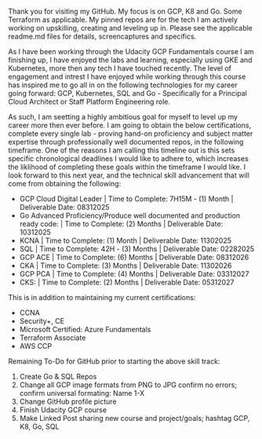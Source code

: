 Thank you for visiting my GitHub. My focus is on GCP, K8 and Go. Some Terraform as applicable. My pinned repos are for the tech I am actively working on upskilling, creating and leveling up in. Please see the applicable readme.md files for details, screencaptures and specifics. 

As I have been working through the Udacity GCP Fundamentals course I am finishing up, I have enjoyed the labs and learning, especially using GKE and Kubernetes, more then any tech I have touched recently. The level of engagement and intrest I have enjoyed while working through this course has inspired me to go all in on the following technologies for my career going forward: GCP, Kubernetes, SQL and Go - Specifically for a Principal Cloud Architect or Staff Platform Engineering role.

As such, I am seetting a highly ambitious goal for myself to level up my career more then ever before. I am going to obtain the below certifications, complete every single lab - proving hand-on proficiency and subject matter expertise through professionally well documented repos, in the following timeframe. One of the reasons I am calling this timeline out is this sets specific chronological deadlines I would like to adhere to, which increases the liklihood of completing these goals within the timeframe I would like. I look forward to this next year, and the technical skill advancement that will come from obtaining the following:

- GCP Cloud Digital Leader | Time to Complete: 7H15M - (1) Month | Deliverable Date: 08312025
- Go Advanced Proficiency/Produce well documented and production ready code: | Time to Complete: (2) Months | Deliverable Date: 10312025
- KCNA | Time to Complete: (1) Month | Deliverable Date: 11302025
- SQL | Time to Complete: 42H - (3) Months | Deliverable Date: 02282025
- GCP ACE | Time to Complete: (6) Months | Deliverable Date: 08312026
- CKA | Time to Complete: (3) Months | Deliverable Date: 11302026
- GCP PCA | Time to Complete: (4) Months | Deliverable Date: 03312027
- CKS: | Time to Complete: (2) Months | Deliverable Date: 05312027

This is in addition to maintaining my current certifications:

- CCNA 
- Security+, CE
- Microsoft Certified: Azure Fundamentals
- Terraform Associate
- AWS CCP

Remaining To-Do for GitHub prior to starting the above skill track:
1. Create Go & SQL Repos
2. Change all GCP image formats from PNG to JPG confirm no errors; confirm universal formating: Name 1-X
3. Change GitHub profile picture
4. Finish Udacity GCP course 
5. Make Linked Post sharing new course and project/goals; hashtag GCP, K8, Go, SQL

